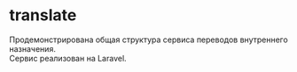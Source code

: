 # translate

Продемонстрирована общая структура сервиса переводов внутреннего назначения. <br>
Сервис реализован на Laravel.